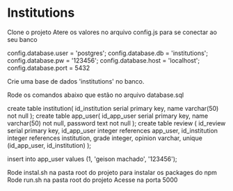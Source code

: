 # Institutions

Clone o projeto
Atere os valores no arquivo config.js para se conectar ao seu banco

config.database.user = 'postgres';
config.database.db = 'institutions';
config.database.pw = '123456';
config.database.host = 'localhost';
config.database.port = 5432

Crie uma base de dados 'institutions' no banco.

Rode os comandos abaixo que estão no arquivo database.sql

create table institution(
    id_institution serial primary key, 
    name varchar(50) not null
);
create table app_user(
    id_app_user serial primary key, 
    name varchar(50) not null, 
    password text not null
);
create table review (
    id_review serial primary key,
    id_app_user integer references app_user, 
    id_institution integer references institution, 
    grade integer, 
    opinion varchar, 
    unique (id_app_user, id_institution)
);

insert into app_user values (1, 'geison machado', '123456');

Rode instal.sh na pasta root do projeto para instalar os packages do npm
Rode run.sh na pasta root do projeto
Acesse na porta 5000
